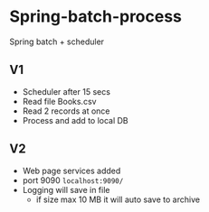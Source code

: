 # Spring-batch-process
Spring batch + scheduler 

## V1
* Scheduler after 15 secs
* Read file Books.csv
* Read 2 records at once
* Process and add to local DB

## V2
* Web page services added
* port 9090
``localhost:9090/``
* Logging will save in file 
  * if size max 10 MB it will auto save to archive

